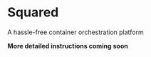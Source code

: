 # Squared

A hassle-free container orchestration platform

**More detailed instructions coming soon**
